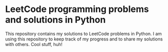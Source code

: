 # LeetCode programming problems and solutions in Python
This repository contains my solutions to LeetCode problems in Python. I am using this repository to keep track of my progress and to share my solutions with others. Cool stuff, huh!


